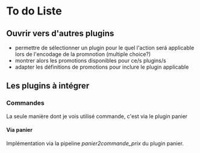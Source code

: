 # To do Liste

## Ouvrir vers d'autres plugins

- permettre de sélectionner un plugin pour le quel l'action será applicable lors de l'encodage de la promnotion (multiple choice?)
- montrer alors les promotions disponibles pour ce/s plugins/s
- adapter les définitions de promotions pour inclure le plugin applicable

## Les plugins à intégrer

### Commandes
La seule manière dont je vois utilisé commande, c'est via le plugin panier

#### Via panier
Implémentation via la pipeline *panier2commande_prix* du plugin panier.

